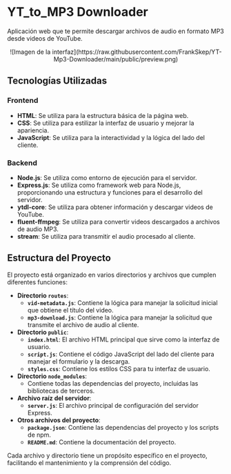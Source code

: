 # YT_to_MP3 Downloader

Aplicación web que te permite descargar archivos de audio en formato MP3 desde videos de YouTube.

<div align="center">![Imagen de la interfaz](https://raw.githubusercontent.com/FrankSkep/YT-Mp3-Downloader/main/public/preview.png)</div>

## Tecnologías Utilizadas

### Frontend

- **HTML**: Se utiliza para la estructura básica de la página web.
- **CSS**: Se utiliza para estilizar la interfaz de usuario y mejorar la apariencia.
- **JavaScript**: Se utiliza para la interactividad y la lógica del lado del cliente.

### Backend

- **Node.js**: Se utiliza como entorno de ejecución para el servidor.
- **Express.js**: Se utiliza como framework web para Node.js, proporcionando una estructura y funciones para el desarrollo del servidor.
- **ytdl-core**: Se utiliza para obtener información y descargar videos de YouTube.
- **fluent-ffmpeg**: Se utiliza para convertir videos descargados a archivos de audio MP3.
- **stream**: Se utiliza para transmitir el audio procesado al cliente.

## Estructura del Proyecto

El proyecto está organizado en varios directorios y archivos que cumplen diferentes funciones:

*   **Directorio `routes`**:
    *   **`vid-metadata.js`**: Contiene la lógica para manejar la solicitud inicial que obtiene el título del video.
    *   **`mp3-download.js`**: Contiene la lógica para manejar la solicitud que transmite el archivo de audio al cliente.
*   **Directorio `public`**:
    *   **`index.html`**: El archivo HTML principal que sirve como la interfaz de usuario.
    *   **`script.js`**: Contiene el código JavaScript del lado del cliente para manejar el formulario y la descarga.
    *   **`styles.css`**: Contiene los estilos CSS para tu interfaz de usuario.
*   **Directorio `node_modules`**:
    *   Contiene todas las dependencias del proyecto, incluidas las bibliotecas de terceros.
*   **Archivo raíz del servidor**:
    *   **`server.js`**: El archivo principal de configuración del servidor Express.
*   **Otros archivos del proyecto**:
    *   **`package.json`**: Contiene las dependencias del proyecto y los scripts de npm.
    *   **`README.md`**: Contiene la documentación del proyecto.

Cada archivo y directorio tiene un propósito específico en el proyecto, facilitando el mantenimiento y la comprensión del código.
